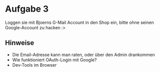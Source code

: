# Aufgabe 3
Loggen sie mit Bjoerns G-Mail Account in den Shop ein, bitte ohne seinen Google-Account zu hacken :>

## Hinweise
- Die Email-Adresse kann man raten, oder über den Admin drankommen
- Wie funktioniert OAuth-Login mit Google?
- Dev-Tools im Browser